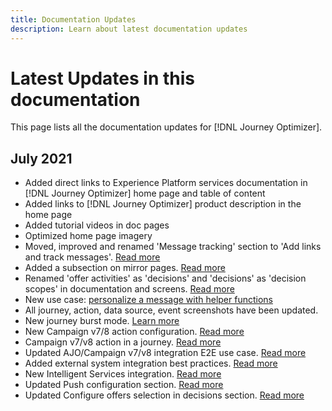 ```yaml
---
title: Documentation Updates
description: Learn about latest documentation updates
---
```


# Latest Updates in this documentation

This page lists all the documentation updates for [!DNL Journey Optimizer].

## July 2021

* Added direct links to Experience Platform services documentation in [!DNL Journey Optimizer] home page and table of content
* Added links to [!DNL Journey Optimizer] product description in the home page
* Added tutorial videos in doc pages
* Optimized home page imagery
* Moved, improved and renamed 'Message tracking' section to 'Add links and track messages'. [Read more](message-tracking)
* Added a subsection on mirror pages. [Read more](message-tracking#mirror-page)
* Renamed 'offer activities' as 'decisions' and 'decisions' as 'decision scopes' in documentation and screens. [Read more](offers/get-started/starting-offer-decisioning.md)
* New use case: [personalize a message with helper functions](personalization/personalization-use-case-helper-functions.md)
* All journey, action, data source, event screenshots have been updated.
* New journey burst mode. [Learn more](building-journeys/journey-gs.md#burst)
* New Campaign v7/8 action configuration. [Read more](action/acc-action.md)
* Campaign v7/v8 action in a journey. [Read more](building-journeys/using-adobe-campaign-classic.md)
* Updated AJO/Campaign v7/v8 integration E2E use case. [Read more](building-journeys/campaign-classic-use-case.md)
* Added external system integration best practices. [Read more](configuration/external-systems.md)
* New Intelligent Services integration. [Read more](building-journeys/ai-services-overview.md#orchestrate-journeys)
* Updated Push configuration section. [Read more](push-configuration.md)
* Updated Configure offers selection in decisions section. [Read more](offers/offer-activities/configure-offer-selection.md)
 